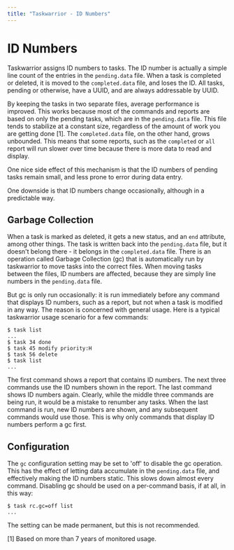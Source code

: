 ```yaml
---
title: "Taskwarrior - ID Numbers"
---
```


# ID Numbers

Taskwarrior assigns ID numbers to tasks.
The ID number is actually a simple line count of the entries in the `pending.data` file.
When a task is completed or deleted, it is moved to the `completed.data` file, and loses the ID.
All tasks, pending or otherwise, have a UUID, and are always addressable by UUID.

By keeping the tasks in two separate files, average performance is improved.
This works because most of the commands and reports are based on only the pending tasks, which are in the `pending.data` file.
This file tends to stabilize at a constant size, regardless of the amount of work you are getting done \[1\].
The `completed.data` file, on the other hand, grows unbounded.
This means that some reports, such as the `completed` or `all` report will run slower over time because there is more data to read and display.

One nice side effect of this mechanism is that the ID numbers of pending tasks remain small, and less prone to error during data entry.

One downside is that ID numbers change occasionally, although in a predictable way.

## Garbage Collection

When a task is marked as deleted, it gets a new status, and an `end` attribute, among other things.
The task is written back into the `pending.data` file, but it doesn\'t belong there - it belongs in the `completed.data` file.
There is an operation called Garbage Collection (gc) that is automatically run by taskwarrior to move tasks into the correct files.
When moving tasks between the files, ID numbers are affected, because they are simply line numbers in the `pending.data` file.

But gc is only run occasionally: it is run immediately before any command that displays ID numbers, such as a report, but not when a task is modified in any way.
The reason is concerned with general usage.
Here is a typical taskwarrior usage scenario for a few commands:

```
$ task list
...
$ task 34 done
$ task 45 modify priority:H
$ task 56 delete
$ task list
...
```

The first command shows a report that contains ID numbers.
The next three commands use the ID numbers shown in the report.
The last command shows ID numbers again.
Clearly, while the middle three commands are being run, it would be a mistake to renumber any tasks.
When the last command is run, new ID numbers are shown, and any subsequent commands would use those.
This is why only commands that display ID numbers perform a gc first.

## Configuration

The `gc` configuration setting may be set to \'off\' to disable the gc operation.
This has the effect of letting data accumulate in the `pending.data`
file, and effectively making the ID numbers static.
This slows down almost every command.
Disabling gc should be used on a per-command basis, if at all, in this way:

```
$ task rc.gc=off list
...
```

The setting can be made permanent, but this is not recommended.

\[1\] Based on more than 7 years of monitored usage.
